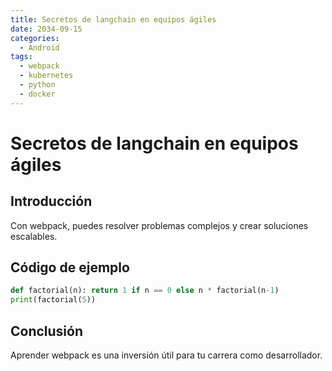 ```yaml
---
title: Secretos de langchain en equipos ágiles
date: 2034-09-15
categories:
  - Android
tags:
  - webpack
  - kubernetes
  - python
  - docker
---
```


# Secretos de langchain en equipos ágiles

## Introducción

Con webpack, puedes resolver problemas complejos y crear soluciones escalables.

## Código de ejemplo

```python
def factorial(n): return 1 if n == 0 else n * factorial(n-1)
print(factorial(5))
```

## Conclusión

Aprender webpack es una inversión útil para tu carrera como desarrollador.
